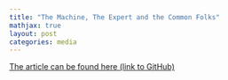 ```yaml
---
title: "The Machine, The Expert and the Common Folks"
mathjax: true
layout: post
categories: media
---
```


[The article can be found here (link to GitHub)]([/assets/pdfs/machexpfolk.pdf](https://towardsdatascience.com/the-machine-the-expert-and-the-common-folks/))
